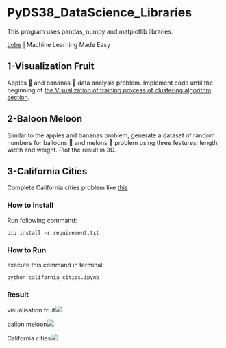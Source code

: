 # PyDS38_DataScience_Libraries
This program uses pandas, numpy and matplotlib libraries.

[Lobe](https://www.lobe.ai/)  | Machine Learning Made Easy

## 1-Visualization Fruit
Apples 🍎 and bananas 🍌 data analysis problem. Implement code until the beginning of [the Visualization of training process of clustering algorithm section](https://www.fatalerrors.org/a/python-visualization-case-fruit-classification-banana-and-apple-war.html).

## 2-Baloon Meloon

Similar to the apples and bananas problem, generate a dataset of random numbers for balloons 🎈 and melons 🍈 problem using three features: length, width and weight. Plot the result in 3D.

## 3-California Cities
Complete California cities problem like [this](https://thecleverprogrammer.com/2020/05/09/data-science-project-on-area-and-population/)

### How to Install
Run following command:
```
pip install -r requirement.txt
```

### How to Run
execute this command in terminal:
```
python california_cities.ipynb
```

### Result
visualisation fruit![](https://raw.githubusercontent.com/Farokhlagha/PyDataScience/main/PyDS38_Data%20Science/output/Visualization%20Distribution.png)

ballon meloon![](https://raw.githubusercontent.com/Farokhlagha/PyDataScience/main/PyDS38_Data%20Science/output/ballon%20meloon%20war.png)

California cities![](https://raw.githubusercontent.com/Farokhlagha/PyDataScience/main/PyDS38_Data%20Science/output/Califirnia%20cities.png)

